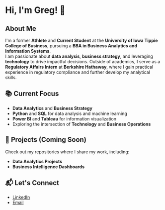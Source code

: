 # Hi, I'm Greg! 👋

## About Me
I'm a former **Athlete** and **Current Student** at the **University of Iowa Tippie College of Business**, pursuing a **BBA in Business Analytics and Information Systems**.  
I am passionate about **data analysis**, **business strategy**, and leveraging **technology** to drive impactful decisions. Outside of academics, I serve as a **Regulatory Affairs Intern** at **Berkshire Hathaway**, where I gain practical experience in regulatory compliance and further develop my analytical skills.

## 📚 Current Focus
- **Data Analytics** and **Business Strategy**
- **Python** and **SQL** for data analysis and machine learning
- **Power BI** and **Tableau** for information visualization
- Exploring the intersection of **Technology** and **Business Operations**

## 🚀 Projects (Coming Soon)
Check out my repositories where I share my work, including:
- **Data Analytics Projects**
- **Business Intelligence Dashboards**

## 📬 Let's Connect
- [LinkedIn](https://www.linkedin.com/in/gregory-fagan-33b7a0279/)
- [Email](mailto:gregory-fagan@uiowa.edu)

